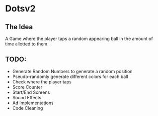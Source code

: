 # Dotsv2
The Idea
-------
A Game where the player taps a random appearing ball in the amount of time allotted to them.

TODO:
-
- Generate Random Numbers to generate a random position
- Pseudo-randomly generate different colors for each ball
- Check where the player taps
- Score Counter
- Start/End Screens
- Sound Effects
- Ad Implementations
- Code Cleaning

